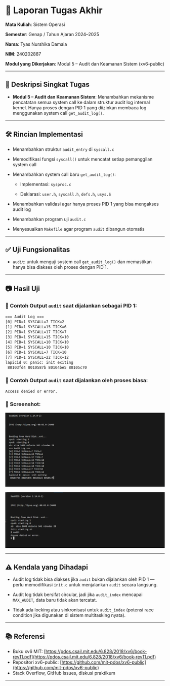 # 📝 Laporan Tugas Akhir

**Mata Kuliah**: Sistem Operasi

**Semester**: Genap / Tahun Ajaran 2024–2025

**Nama**: Tyas Nurshika Damaia

**NIM**: 240202887

**Modul yang Dikerjakan**:
Modul 5 – Audit dan Keamanan Sistem (xv6-public)

---

## 📌 Deskripsi Singkat Tugas

* **Modul 5 – Audit dan Keamanan Sistem**:
Menambahkan mekanisme pencatatan semua system call ke dalam struktur audit log internal kernel. Hanya proses dengan PID 1 yang diizinkan membaca log menggunakan system call `get_audit_log()`.
---

## 🛠️ Rincian Implementasi

* Menambahkan struktur `audit_entry` di `syscall.c`

* Memodifikasi fungsi `syscall()` untuk mencatat setiap pemanggilan system call

* Menambahkan system call baru `get_audit_log()`:

    * Implementasi: `sysproc.c`

    * Deklarasi: `user.h`, `syscall.h`, `defs.h`, `usys.S`

* Menambahkan validasi agar hanya proses PID 1 yang bisa mengakses audit log

* Menambahkan program uji `audit.c`

* Menyesuaikan `Makefile` agar program `audit` dibangun otomatis

---

## ✅ Uji Fungsionalitas

* `audit`: untuk menguji system call `get_audit_log()` dan memastikan hanya bisa diakses oleh proses dengan PID 1.

---

## 📷 Hasil Uji


### 📍 Contoh Output `audit` saat dijalankan sebagai PID 1:

```
=== Audit Log ===
[0] PID=1 SYSCALL=7 TICK=2
[1] PID=1 SYSCALL=15 TICK=6
[2] PID=1 SYSCALL=17 TICK=7
[3] PID=1 SYSCALL=15 TICK=10
[4] PID=1 SYSCALL=10 TICK=10
[5] PID=1 SYSCALL=10 TICK=10
[6] PID=1 SYSCALL=7 TICK=10
[7] PID=1 SYSCALL=22 TICK=12
lapicid 0: panic: init exiting
 80103fd4 8010587b 80104be5 80105c70

```

### 📍 Contoh Output `audit` saat dijalankan oleh proses biasa:

```
Access denied or error.
```


### 📸 Screenshot:

![hasil audit2](./screenshots/audit_output2.png)


![hasil audit1](./screenshots/audit_output1.png)

---

## ⚠️ Kendala yang Dihadapi

* Audit log tidak bisa diakses jika `audit` bukan dijalankan oleh PID 1 — perlu memodifikasi `init.c` untuk menjalankan `audit` secara langsung.

* Audit log tidak bersifat circular, jadi jika `audit_index` mencapai `MAX_AUDIT`, data baru tidak akan tercatat.

* Tidak ada locking atau sinkronisasi untuk `audit_index` (potensi race condition jika digunakan di sistem multitasking nyata).

---

## 📚 Referensi

* Buku xv6 MIT: [https://pdos.csail.mit.edu/6.828/2018/xv6/book-rev11.pdf](https://pdos.csail.mit.edu/6.828/2018/xv6/book-rev11.pdf)
* Repositori xv6-public: [https://github.com/mit-pdos/xv6-public](https://github.com/mit-pdos/xv6-public)
* Stack Overflow, GitHub Issues, diskusi praktikum

---
